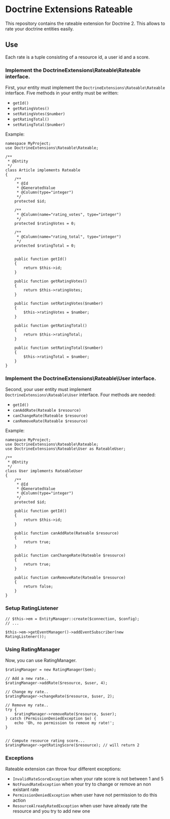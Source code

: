 # Doctrine Extensions Rateable

This repository contains the rateable extension for Doctrine 2. This allows to
rate your doctrine entities easily.


## Use

Each rate is a tuple consisting of a resource id, a user id and a score.


### Implement the DoctrineExtensions\Rateable\Rateable interface.

First, your entity must implement the `DoctrineExtensions\Rateable\Rateable` interface.
Five methods in your entity must be written:

 * `getId()`
 * `getRatingVotes()`
 * `setRatingVotes($number)`
 * `getRatingTotal()`
 * `setRatingTotal($number)`

Example:

    namespace MyProject;
    use DoctrineExtensions\Rateable\Rateable;

    /**
     * @Entity
     */
    class Article implements Rateable
    {
        /**
         * @Id
         * @GeneratedValue
         * @Column(type="integer")
         */
        protected $id;

        /**
         * @Column(name="rating_votes", type="integer")
         */
        protected $ratingVotes = 0;

        /**
         * @Column(name="rating_total", type="integer")
         */
        protected $ratingTotal = 0;


        public function getId()
        {
            return $this->id;
        }

        public function getRatingVotes()
        {
            return $this->ratingVotes;
        }

        public function setRatingVotes($number)
        {
            $this->ratingVotes = $number;
        }

        public function getRatingTotal()
        {
            return $this->ratingTotal;
        }

        public function setRatingTotal($number)
        {
            $this->ratingTotal = $number;
        }
    }


### Implement the DoctrineExtensions\Rateable\User interface.

Second, your user entity must implement `DoctrineExtensions\Rateable\User` interface.
Four methods are needed:

 * `getId()`
 * `canAddRate(Rateable $resource)`
 * `canChangeRate(Rateable $resource)`
 * `canRemoveRate(Rateable $resource)`

Example:

    namespace MyProject;
    use DoctrineExtensions\Rateable\Rateable;
    use DoctrineExtensions\Rateable\User as RateableUser;

    /**
     * @Entity
     */
    class User implements RateableUser
    {
        /**
         * @Id
         * @GeneratedValue
         * @Column(type="integer")
         */
        protected $id;

        public function getId()
        {
            return $this->id;
        }

        public function canAddRate(Rateable $resource)
        {
            return true;
        }

        public function canChangeRate(Rateable $resource)
        {
            return true;
        }

        public function canRemoveRate(Rateable $resource)
        {
            return false;
        }
    }


### Setup RatingListener

    // $this->em = EntityManager::create($connection, $config);
    // ...

    $this->em->getEventManager()->addEventSubscriber(new RatingListener());


### Using RatingManager

Now, you can use RatingManager.

    $ratingManager = new RatingManager($em);

    // Add a new rate..
    $ratingManager->addRate($resource, $user, 4);

    // Change my rate..
    $ratingManager->changeRate($resource, $user, 2);

    // Remove my rate..
    try {
        $ratingManager->removeRate($resource, $user);
    } catch (PermissionDeniedException $e) {
        echo 'Oh, no permission to remove my rate!';
    }


    // Compute resource rating score...
    $ratingManager->getRatingScore($resource); // will return 2


### Exceptions

Rateable extension can throw four different exceptions:

 * `InvalidRateScoreException` when your rate score is not between 1 and 5
 * `NotFoundRateException` when your try to change or remove an non existant rate
 * `PermissionDeniedException` when user have not permission to do this action
 * `ResourceAlreadyRatedException` when user have already rate the resource and you try to add new one

